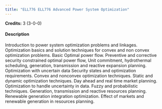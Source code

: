 ```yaml
---
title: "ELL776 ELL776 Advanced Power System Optimization"
---
```

**Credits:** 3 (3-0-0)

#### Description
Introduction to power system optimization problems and linkages. Optimization basics and solution techniques for convex and non convex optimization problems. Basic Optimal power flow. Preventive and corrective security constrained optimal power flow, Unit commitment, hydrothermal scheduling, generation, transmission and reactive expansion planning. Optimization with uncertain data Security states and optimization requirements. Convex and nonconvex optimization techniques. Static and dynamic optimization techniques. Day ahead and real time market planning. Optimization to handle uncertainty in data. Fuzzy and probabilistic techniques. Generation, transmission and reactive resources planning. Renewable generation integration optimization. Effect of markets and renewable generation in resources planning.